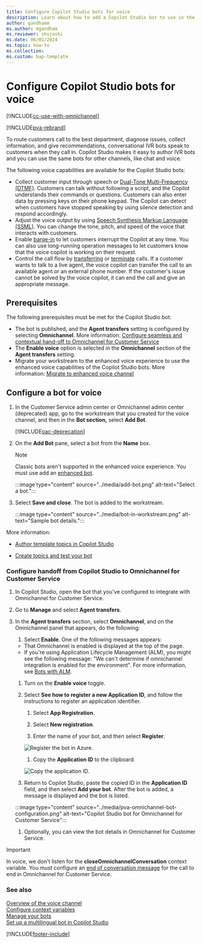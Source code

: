 ```yaml
---
title: Configure Copilot Studio bots for voice
description: Learn about how to add a Copilot Studio bot to use in the voice channel in Omnichannel for Customer Service.
author: gandhamm
ms.author: mgandham
ms.reviewer: shujoshi
ms.date: 06/01/2024
ms.topic: how-to
ms.collection:
ms.custom: bap-template
---
```


# Configure Copilot Studio bots for voice

[!INCLUDE[cc-use-with-omnichannel](../../includes/cc-use-with-omnichannel.md)]

[!INCLUDE[pva-rebrand](../../includes/cc-pva-rebrand.md)]

To route customers call to the best department, diagnose issues, collect information, and give recommendations, conversational IVR bots speak to customers when they call in. Copilot Studio makes it easy to author IVR bots and you can use the same bots for other channels, like chat and voice.



The following voice capabilities are available for the Copilot Studio bots:

- Collect customer input through speech or [Dual-Tone Multi-Frequency (DTMF)](/microsoft-copilot-studio/voice-dtmf). Customers can talk without following a script, and the Copilot understands their commands or questions. Customers can also enter data by pressing keys on their phone keypad. The Copilot can detect when customers have stopped speaking by using silence detection and respond accordingly.
- Adjust the voice output by using [Speech Synthesis Markup Language (SSML)](/microsoft-copilot-studio/voice-configuration#format-speech-synthesis-with-ssml). You can change the tone, pitch, and speed of the voice that interacts with customers.
- Enable [barge-in](/microsoft-copilot-studio/voice-configuration#enable-barge-in) to let customers interrupt the Copilot at any time. You can also use long-running operation messages to let customers know that the voice copilot is working on their request.
- Control the call flow by [transferring](microsoft-copilot-studio/voice-configuration#transfer-a-call-to-an-agent-or-external-phone-number) or [terminate](/voice-configuration#configure-call-termination) calls. If a customer wants to talk to a live agent, the voice copilot can transfer the call to an available agent or an external phone number. If the customer's issue cannot be solved by the voice copilot, it can end the call and give an appropriate message.

## Prerequisites

The following prerequisites must be met for the Copilot Studio bot:

- The bot is published, and the **Agent transfers** setting is configured by selecting **Omnichannel**. More information: [Configure seamless and contextual hand-off to Omnichannel for Customer Service](/power-virtual-agents/configuration-hand-off-omnichannel)
- The **Enable voice** option is selected in the **Omnichannel** section of the **Agent transfers** setting.
- Migrate your workstream to the enhanced voice experience to use the enhanced voice capabilities of the Copilot Studio bots. More information: [Migrate to enhanced voice channel](migrate-voice-stack.md)

## Configure a bot for voice

1. In the Customer Service admin center or Omnichannel admin center (deprecated) app, go to the workstream that you created for the voice channel, and then in the **Bot section,** select **Add Bot**. 

    [!INCLUDE[oac-deprecation](../../includes/oac-deprecation.md)]

1. On the **Add Bot** pane, select a bot from the **Name** box. 

   > [!NOTE]
   >  Classic bots aren't supported in the enhanced voice experience. You must use add an [enhanced bot](/microsoft-copilot-studio/voice-overview).

   :::image type="content" source="../media/add-bot.png" alt-text="Select a bot.":::

1. Select **Save and close**. The bot is added to the workstream.

   :::image type="content" source="../media/bot-in-workstream.png" alt-text="Sample bot details.":::

More information:

- [Author template topics in Copilot Studio](/power-virtual-agents/authoring-template-topics)

- [Create topics and test your bot](https://go.microsoft.com/fwlink/?linkid=2062988)

### Configure handoff from Copilot Studio to Omnichannel for Customer Service

1. In Copilot Studio, open the bot that you've configured to integrate with Omnichannel for Customer Service.

1. Go to **Manage** and select **Agent transfers**.

1. In the **Agent transfers** section, select **Omnichannel**, and on the Omnichannel panel that appears, do the following:

   1. Select **Enable**. One of the following messages appears:
   
     - That Omnichannel is enabled is displayed at the top of the page.
     - If you're using Application Lifecycle Management (ALM), you might see the following message: "We can't determine if omnichannel integration is enabled for the environment". For more information, see [Bots with ALM](/power-virtual-agents/configuration-hand-off-omnichannel#bots-with-alm).
   1. Turn on the **Enable voice** toggle.
   
   1. Select **See how to register a new Application ID**, and follow the instructions to register an application identifier.

      1. Select **App Registration**.
      
      1. Select **New registration**.

      1. Enter the name of your bot, and then select **Register**.

        ![Register the bot in Azure.](../media/register-application-azure.png)

      1. Copy the **Application ID** to the clipboard.

        ![Copy the application ID.](../media/copy-app-id.png)

   1. Return to Copilot Studio, paste the copied ID in the **Application ID** field, and then select **Add your bot**. After the bot is added, a message is displayed and the bot is listed.

    :::image type="content" source="../media/pva-omnichannel-bot-configuration.png" alt-text="Copilot Studio bot for Omnichannel for Customer Service":::

   1. Optionally, you can view the bot details in Omnichannel for Customer Service.

> [!IMPORTANT]  
> In voice, we don't listen for the **closeOmnichannelConversation** context variable. You must configure an [end of conversation message](configure-bot-virtual-agent.md) for the call to end in Omnichannel for Customer Service.

### See also

[Overview of the voice channel](voice-channel.md)  
[Configure context variables](context-variables-for-bot.md)  
[Manage your bots](manage-your-bots.md)  
[Set up a multilingual bot in Copilot Studio](set-up-multilingual-pva-bot.md)  

[!INCLUDE[footer-include](../../includes/footer-banner.md)]
